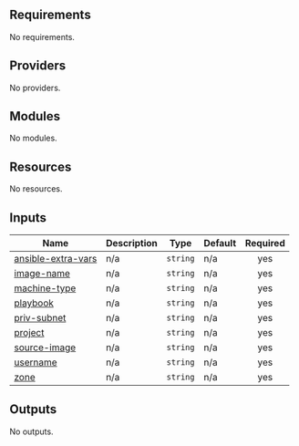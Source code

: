 <!-- BEGIN_TF_DOCS -->
## Requirements

No requirements.

## Providers

No providers.

## Modules

No modules.

## Resources

No resources.

## Inputs

| Name | Description | Type | Default | Required |
|------|-------------|------|---------|:--------:|
| <a name="input_ansible-extra-vars"></a> [ansible-extra-vars](#input\_ansible-extra-vars) | n/a | `string` | n/a | yes |
| <a name="input_image-name"></a> [image-name](#input\_image-name) | n/a | `string` | n/a | yes |
| <a name="input_machine-type"></a> [machine-type](#input\_machine-type) | n/a | `string` | n/a | yes |
| <a name="input_playbook"></a> [playbook](#input\_playbook) | n/a | `string` | n/a | yes |
| <a name="input_priv-subnet"></a> [priv-subnet](#input\_priv-subnet) | n/a | `string` | n/a | yes |
| <a name="input_project"></a> [project](#input\_project) | n/a | `string` | n/a | yes |
| <a name="input_source-image"></a> [source-image](#input\_source-image) | n/a | `string` | n/a | yes |
| <a name="input_username"></a> [username](#input\_username) | n/a | `string` | n/a | yes |
| <a name="input_zone"></a> [zone](#input\_zone) | n/a | `string` | n/a | yes |

## Outputs

No outputs.
<!-- END_TF_DOCS -->